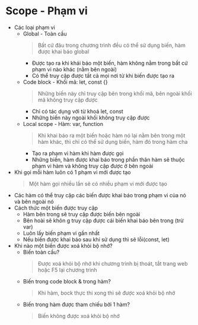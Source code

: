 # Scope - Phạm vi

-   Các loại phạm vi
    -   Global - Toàn cầu
        > Bất cứ đâu trong chương trình đều có thể sử dụng biến, hàm được khai báo global
        -   Được tạo ra khi khái báo một biến, hàm không nằm trong bất cứ phạm vi nào khác (nằm bên ngoài)
        -   Có thể truy cập được tất cả mọi nơi từ khi biến được tạo ra
    -   Code block - Khối mã: let, const {}
        > Những biến này chỉ truy cập bên trong khối mã, bên ngoài khối mã không truy cập được
        -   Chỉ có tác dụng với từ khoá let, const
        -   Những biến này ngoài khối không truy cập được
    -   Local scope - Hàm: var, function
        > Khi khai báo ra một biến hoặc hàm nó lại nằm bên trong một hàm khác, thì chỉ có thể sử dụng biến, hàm đó trong hàm cha
        -   Tạo ra phạm vi hàm khi hàm được gọi
        -   Những biến, hàm được khai báo trong phần thân hàm sẽ thuộc phạm vi hàm và không truy cập được ở bên ngoài
-   Khi gọi mỗi hàm luôn có 1 phạm vi mới được tạo
    > Một hàm gọi nhiều lần sẽ có nhiều phạm vi mới được tạo
-   Các hàm có thể truy cập các biến được khai báo trong phạm vi của nó và bên ngoài nó
-   Cách thức một biến được truy cập
    -   Hàm bên trong sẽ truy cập được biến bên ngoài
    -   Bên hoài sẽ khôn g truy cập được cái biến khai báo bên trong (trừ var)
    -   Luôn lấy biến phạm vi gần nhất
    -   Nếu biến được khai báo sau khi sử dụng thì sẽ lỗi(const, let)
-   Khi nào một biến được xoá khỏi bộ nhớ?
    -   Biến toàn cầu?
        > Được xoá khỏi bộ nhớ khi chương trình bị thoát, tắt trang web hoặc F5 lại chương trình
    -   Biến trong code block & trong hàm?
        > Khi hàm, bock thực thi xong thì sẽ được xoá khỏi bộ nhớ
    -   Biến trong hàm được tham chiếu bởi 1 hàm?
        > Biến không được xoá khỏi bộ nhớ
